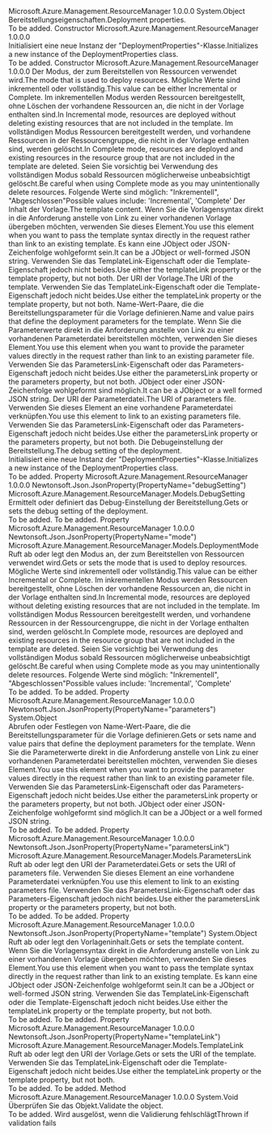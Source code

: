 <Type Name="DeploymentProperties" FullName="Microsoft.Azure.Management.ResourceManager.Models.DeploymentProperties">
  <TypeSignature Language="C#" Value="public class DeploymentProperties" />
  <TypeSignature Language="ILAsm" Value=".class public auto ansi beforefieldinit DeploymentProperties extends System.Object" />
  <TypeSignature Language="DocId" Value="T:Microsoft.Azure.Management.ResourceManager.Models.DeploymentProperties" />
  <TypeSignature Language="VB.NET" Value="Public Class DeploymentProperties" />
  <TypeSignature Language="F#" Value="type DeploymentProperties = class" />
  <AssemblyInfo>
    <AssemblyName>Microsoft.Azure.Management.ResourceManager</AssemblyName>
    <AssemblyVersion>1.0.0.0</AssemblyVersion>
  </AssemblyInfo>
  <Base>
    <BaseTypeName>System.Object</BaseTypeName>
  </Base>
  <Interfaces />
  <Docs>
    <summary>
            <span data-ttu-id="30293-101">Bereitstellungseigenschaften.</span><span class="sxs-lookup"><span data-stu-id="30293-101">Deployment properties.</span></span>
            </summary>
    <remarks>To be added.</remarks>
  </Docs>
  <Members>
    <Member MemberName=".ctor">
      <MemberSignature Language="C#" Value="public DeploymentProperties ();" />
      <MemberSignature Language="ILAsm" Value=".method public hidebysig specialname rtspecialname instance void .ctor() cil managed" />
      <MemberSignature Language="DocId" Value="M:Microsoft.Azure.Management.ResourceManager.Models.DeploymentProperties.#ctor" />
      <MemberSignature Language="VB.NET" Value="Public Sub New ()" />
      <MemberType>Constructor</MemberType>
      <AssemblyInfo>
        <AssemblyName>Microsoft.Azure.Management.ResourceManager</AssemblyName>
        <AssemblyVersion>1.0.0.0</AssemblyVersion>
      </AssemblyInfo>
      <Parameters />
      <Docs>
        <summary>
            <span data-ttu-id="30293-102">Initialisiert eine neue Instanz der "DeploymentProperties"-Klasse.</span><span class="sxs-lookup"><span data-stu-id="30293-102">Initializes a new instance of the DeploymentProperties class.</span></span>
            </summary>
        <remarks>To be added.</remarks>
      </Docs>
    </Member>
    <Member MemberName=".ctor">
      <MemberSignature Language="C#" Value="public DeploymentProperties (Microsoft.Azure.Management.ResourceManager.Models.DeploymentMode mode, object template = null, Microsoft.Azure.Management.ResourceManager.Models.TemplateLink templateLink = null, object parameters = null, Microsoft.Azure.Management.ResourceManager.Models.ParametersLink parametersLink = null, Microsoft.Azure.Management.ResourceManager.Models.DebugSetting debugSetting = null);" />
      <MemberSignature Language="ILAsm" Value=".method public hidebysig specialname rtspecialname instance void .ctor(valuetype Microsoft.Azure.Management.ResourceManager.Models.DeploymentMode mode, object template, class Microsoft.Azure.Management.ResourceManager.Models.TemplateLink templateLink, object parameters, class Microsoft.Azure.Management.ResourceManager.Models.ParametersLink parametersLink, class Microsoft.Azure.Management.ResourceManager.Models.DebugSetting debugSetting) cil managed" />
      <MemberSignature Language="DocId" Value="M:Microsoft.Azure.Management.ResourceManager.Models.DeploymentProperties.#ctor(Microsoft.Azure.Management.ResourceManager.Models.DeploymentMode,System.Object,Microsoft.Azure.Management.ResourceManager.Models.TemplateLink,System.Object,Microsoft.Azure.Management.ResourceManager.Models.ParametersLink,Microsoft.Azure.Management.ResourceManager.Models.DebugSetting)" />
      <MemberSignature Language="F#" Value="new Microsoft.Azure.Management.ResourceManager.Models.DeploymentProperties : Microsoft.Azure.Management.ResourceManager.Models.DeploymentMode * obj * Microsoft.Azure.Management.ResourceManager.Models.TemplateLink * obj * Microsoft.Azure.Management.ResourceManager.Models.ParametersLink * Microsoft.Azure.Management.ResourceManager.Models.DebugSetting -&gt; Microsoft.Azure.Management.ResourceManager.Models.DeploymentProperties" Usage="new Microsoft.Azure.Management.ResourceManager.Models.DeploymentProperties (mode, template, templateLink, parameters, parametersLink, debugSetting)" />
      <MemberType>Constructor</MemberType>
      <AssemblyInfo>
        <AssemblyName>Microsoft.Azure.Management.ResourceManager</AssemblyName>
        <AssemblyVersion>1.0.0.0</AssemblyVersion>
      </AssemblyInfo>
      <Parameters>
        <Parameter Name="mode" Type="Microsoft.Azure.Management.ResourceManager.Models.DeploymentMode" />
        <Parameter Name="template" Type="System.Object" />
        <Parameter Name="templateLink" Type="Microsoft.Azure.Management.ResourceManager.Models.TemplateLink" />
        <Parameter Name="parameters" Type="System.Object" />
        <Parameter Name="parametersLink" Type="Microsoft.Azure.Management.ResourceManager.Models.ParametersLink" />
        <Parameter Name="debugSetting" Type="Microsoft.Azure.Management.ResourceManager.Models.DebugSetting" />
      </Parameters>
      <Docs>
        <param name="mode"><span data-ttu-id="30293-103">Der Modus, der zum Bereitstellen von Ressourcen verwendet wird.</span><span class="sxs-lookup"><span data-stu-id="30293-103">The mode that is used to deploy resources.</span></span> <span data-ttu-id="30293-104">Mögliche Werte sind inkrementell oder vollständig.</span><span class="sxs-lookup"><span data-stu-id="30293-104">This value can be either Incremental or Complete.</span></span> <span data-ttu-id="30293-105">Im inkrementellen Modus werden Ressourcen bereitgestellt, ohne Löschen der vorhandene Ressourcen an, die nicht in der Vorlage enthalten sind.</span><span class="sxs-lookup"><span data-stu-id="30293-105">In Incremental mode, resources are deployed without deleting existing resources that are not included in the template.</span></span> <span data-ttu-id="30293-106">Im vollständigen Modus Ressourcen bereitgestellt werden, und vorhandene Ressourcen in der Ressourcengruppe, die nicht in der Vorlage enthalten sind, werden gelöscht.</span><span class="sxs-lookup"><span data-stu-id="30293-106">In Complete mode, resources are deployed and existing resources in the resource group that are not included in the template are deleted.</span></span> <span data-ttu-id="30293-107">Seien Sie vorsichtig bei Verwendung des vollständigen Modus sobald Ressourcen möglicherweise unbeabsichtigt gelöscht.</span><span class="sxs-lookup"><span data-stu-id="30293-107">Be careful when using Complete mode as you may unintentionally delete resources.</span></span> <span data-ttu-id="30293-108">Folgende Werte sind möglich: "Inkrementell", "Abgeschlossen"</span><span class="sxs-lookup"><span data-stu-id="30293-108">Possible values include: 'Incremental', 'Complete'</span></span></param>
        <param name="template"><span data-ttu-id="30293-109">Der Inhalt der Vorlage.</span><span class="sxs-lookup"><span data-stu-id="30293-109">The template content.</span></span> <span data-ttu-id="30293-110">Wenn Sie die Vorlagensyntax direkt in die Anforderung anstelle von Link zu einer vorhandenen Vorlage übergeben möchten, verwenden Sie dieses Element.</span><span class="sxs-lookup"><span data-stu-id="30293-110">You use this element when you want to pass the template syntax directly in the request rather than link to an existing template.</span></span> <span data-ttu-id="30293-111">Es kann eine JObject oder JSON-Zeichenfolge wohlgeformt sein.</span><span class="sxs-lookup"><span data-stu-id="30293-111">It can be a JObject or well-formed JSON string.</span></span> <span data-ttu-id="30293-112">Verwenden Sie das TemplateLink-Eigenschaft oder die Template-Eigenschaft jedoch nicht beides.</span><span class="sxs-lookup"><span data-stu-id="30293-112">Use either the templateLink property or the template property, but not both.</span></span></param>
        <param name="templateLink"><span data-ttu-id="30293-113">Der URI der Vorlage.</span><span class="sxs-lookup"><span data-stu-id="30293-113">The URI of the template.</span></span> <span data-ttu-id="30293-114">Verwenden Sie das TemplateLink-Eigenschaft oder die Template-Eigenschaft jedoch nicht beides.</span><span class="sxs-lookup"><span data-stu-id="30293-114">Use either the templateLink property or the template property, but not both.</span></span></param>
        <param name="parameters"><span data-ttu-id="30293-115">Name-Wert-Paare, die die Bereitstellungsparameter für die Vorlage definieren.</span><span class="sxs-lookup"><span data-stu-id="30293-115">Name and value pairs that define the deployment parameters for the template.</span></span> <span data-ttu-id="30293-116">Wenn Sie die Parameterwerte direkt in die Anforderung anstelle von Link zu einer vorhandenen Parameterdatei bereitstellen möchten, verwenden Sie dieses Element.</span><span class="sxs-lookup"><span data-stu-id="30293-116">You use this element when you want to provide the parameter values directly in the request rather than link to an existing parameter file.</span></span> <span data-ttu-id="30293-117">Verwenden Sie das ParametersLink-Eigenschaft oder das Parameters-Eigenschaft jedoch nicht beides.</span><span class="sxs-lookup"><span data-stu-id="30293-117">Use either the parametersLink property or the parameters property, but not both.</span></span>
            <span data-ttu-id="30293-118">JObject oder einer JSON-Zeichenfolge wohlgeformt sind möglich.</span><span class="sxs-lookup"><span data-stu-id="30293-118">It can be a JObject or a well formed JSON string.</span></span></param>
        <param name="parametersLink"><span data-ttu-id="30293-119">Der URI der Parameterdatei.</span><span class="sxs-lookup"><span data-stu-id="30293-119">The URI of parameters file.</span></span> <span data-ttu-id="30293-120">Verwenden Sie dieses Element an eine vorhandene Parameterdatei verknüpfen.</span><span class="sxs-lookup"><span data-stu-id="30293-120">You use this element to link to an existing parameters file.</span></span> <span data-ttu-id="30293-121">Verwenden Sie das ParametersLink-Eigenschaft oder das Parameters-Eigenschaft jedoch nicht beides.</span><span class="sxs-lookup"><span data-stu-id="30293-121">Use either the parametersLink property or the parameters property, but not both.</span></span></param>
        <param name="debugSetting"><span data-ttu-id="30293-122">Die Debugeinstellung der Bereitstellung.</span><span class="sxs-lookup"><span data-stu-id="30293-122">The debug setting of the deployment.</span></span></param>
        <summary>
            <span data-ttu-id="30293-123">Initialisiert eine neue Instanz der "DeploymentProperties"-Klasse.</span><span class="sxs-lookup"><span data-stu-id="30293-123">Initializes a new instance of the DeploymentProperties class.</span></span>
            </summary>
        <remarks>To be added.</remarks>
      </Docs>
    </Member>
    <Member MemberName="DebugSetting">
      <MemberSignature Language="C#" Value="public Microsoft.Azure.Management.ResourceManager.Models.DebugSetting DebugSetting { get; set; }" />
      <MemberSignature Language="ILAsm" Value=".property instance class Microsoft.Azure.Management.ResourceManager.Models.DebugSetting DebugSetting" />
      <MemberSignature Language="DocId" Value="P:Microsoft.Azure.Management.ResourceManager.Models.DeploymentProperties.DebugSetting" />
      <MemberSignature Language="VB.NET" Value="Public Property DebugSetting As DebugSetting" />
      <MemberSignature Language="F#" Value="member this.DebugSetting : Microsoft.Azure.Management.ResourceManager.Models.DebugSetting with get, set" Usage="Microsoft.Azure.Management.ResourceManager.Models.DeploymentProperties.DebugSetting" />
      <MemberType>Property</MemberType>
      <AssemblyInfo>
        <AssemblyName>Microsoft.Azure.Management.ResourceManager</AssemblyName>
        <AssemblyVersion>1.0.0.0</AssemblyVersion>
      </AssemblyInfo>
      <Attributes>
        <Attribute>
          <AttributeName>Newtonsoft.Json.JsonProperty(PropertyName="debugSetting")</AttributeName>
        </Attribute>
      </Attributes>
      <ReturnValue>
        <ReturnType>Microsoft.Azure.Management.ResourceManager.Models.DebugSetting</ReturnType>
      </ReturnValue>
      <Docs>
        <summary>
            <span data-ttu-id="30293-124">Ermittelt oder definiert das Debug-Einstellung der Bereitstellung.</span><span class="sxs-lookup"><span data-stu-id="30293-124">Gets or sets the debug setting of the deployment.</span></span>
            </summary>
        <value>To be added.</value>
        <remarks>To be added.</remarks>
      </Docs>
    </Member>
    <Member MemberName="Mode">
      <MemberSignature Language="C#" Value="public Microsoft.Azure.Management.ResourceManager.Models.DeploymentMode Mode { get; set; }" />
      <MemberSignature Language="ILAsm" Value=".property instance valuetype Microsoft.Azure.Management.ResourceManager.Models.DeploymentMode Mode" />
      <MemberSignature Language="DocId" Value="P:Microsoft.Azure.Management.ResourceManager.Models.DeploymentProperties.Mode" />
      <MemberSignature Language="VB.NET" Value="Public Property Mode As DeploymentMode" />
      <MemberSignature Language="F#" Value="member this.Mode : Microsoft.Azure.Management.ResourceManager.Models.DeploymentMode with get, set" Usage="Microsoft.Azure.Management.ResourceManager.Models.DeploymentProperties.Mode" />
      <MemberType>Property</MemberType>
      <AssemblyInfo>
        <AssemblyName>Microsoft.Azure.Management.ResourceManager</AssemblyName>
        <AssemblyVersion>1.0.0.0</AssemblyVersion>
      </AssemblyInfo>
      <Attributes>
        <Attribute>
          <AttributeName>Newtonsoft.Json.JsonProperty(PropertyName="mode")</AttributeName>
        </Attribute>
      </Attributes>
      <ReturnValue>
        <ReturnType>Microsoft.Azure.Management.ResourceManager.Models.DeploymentMode</ReturnType>
      </ReturnValue>
      <Docs>
        <summary>
            <span data-ttu-id="30293-125">Ruft ab oder legt den Modus an, der zum Bereitstellen von Ressourcen verwendet wird.</span><span class="sxs-lookup"><span data-stu-id="30293-125">Gets or sets the mode that is used to deploy resources.</span></span> <span data-ttu-id="30293-126">Mögliche Werte sind inkrementell oder vollständig.</span><span class="sxs-lookup"><span data-stu-id="30293-126">This value can be either Incremental or Complete.</span></span> <span data-ttu-id="30293-127">Im inkrementellen Modus werden Ressourcen bereitgestellt, ohne Löschen der vorhandene Ressourcen an, die nicht in der Vorlage enthalten sind.</span><span class="sxs-lookup"><span data-stu-id="30293-127">In Incremental mode, resources are deployed without deleting existing resources that are not included in the template.</span></span> <span data-ttu-id="30293-128">Im vollständigen Modus Ressourcen bereitgestellt werden, und vorhandene Ressourcen in der Ressourcengruppe, die nicht in der Vorlage enthalten sind, werden gelöscht.</span><span class="sxs-lookup"><span data-stu-id="30293-128">In Complete mode, resources are deployed and existing resources in the resource group that are not included in the template are deleted.</span></span> <span data-ttu-id="30293-129">Seien Sie vorsichtig bei Verwendung des vollständigen Modus sobald Ressourcen möglicherweise unbeabsichtigt gelöscht.</span><span class="sxs-lookup"><span data-stu-id="30293-129">Be careful when using Complete mode as you may unintentionally delete resources.</span></span> <span data-ttu-id="30293-130">Folgende Werte sind möglich: "Inkrementell", "Abgeschlossen"</span><span class="sxs-lookup"><span data-stu-id="30293-130">Possible values include: 'Incremental', 'Complete'</span></span>
            </summary>
        <value>To be added.</value>
        <remarks>To be added.</remarks>
      </Docs>
    </Member>
    <Member MemberName="Parameters">
      <MemberSignature Language="C#" Value="public object Parameters { get; set; }" />
      <MemberSignature Language="ILAsm" Value=".property instance object Parameters" />
      <MemberSignature Language="DocId" Value="P:Microsoft.Azure.Management.ResourceManager.Models.DeploymentProperties.Parameters" />
      <MemberSignature Language="VB.NET" Value="Public Property Parameters As Object" />
      <MemberSignature Language="F#" Value="member this.Parameters : obj with get, set" Usage="Microsoft.Azure.Management.ResourceManager.Models.DeploymentProperties.Parameters" />
      <MemberType>Property</MemberType>
      <AssemblyInfo>
        <AssemblyName>Microsoft.Azure.Management.ResourceManager</AssemblyName>
        <AssemblyVersion>1.0.0.0</AssemblyVersion>
      </AssemblyInfo>
      <Attributes>
        <Attribute>
          <AttributeName>Newtonsoft.Json.JsonProperty(PropertyName="parameters")</AttributeName>
        </Attribute>
      </Attributes>
      <ReturnValue>
        <ReturnType>System.Object</ReturnType>
      </ReturnValue>
      <Docs>
        <summary>
            <span data-ttu-id="30293-131">Abrufen oder Festlegen von Name-Wert-Paare, die die Bereitstellungsparameter für die Vorlage definieren.</span><span class="sxs-lookup"><span data-stu-id="30293-131">Gets or sets name and value pairs that define the deployment parameters for the template.</span></span> <span data-ttu-id="30293-132">Wenn Sie die Parameterwerte direkt in die Anforderung anstelle von Link zu einer vorhandenen Parameterdatei bereitstellen möchten, verwenden Sie dieses Element.</span><span class="sxs-lookup"><span data-stu-id="30293-132">You use this element when you want to provide the parameter values directly in the request rather than link to an existing parameter file.</span></span> <span data-ttu-id="30293-133">Verwenden Sie das ParametersLink-Eigenschaft oder das Parameters-Eigenschaft jedoch nicht beides.</span><span class="sxs-lookup"><span data-stu-id="30293-133">Use either the parametersLink property or the parameters property, but not both.</span></span> <span data-ttu-id="30293-134">JObject oder einer JSON-Zeichenfolge wohlgeformt sind möglich.</span><span class="sxs-lookup"><span data-stu-id="30293-134">It can be a JObject or a well formed JSON string.</span></span>
            </summary>
        <value>To be added.</value>
        <remarks>To be added.</remarks>
      </Docs>
    </Member>
    <Member MemberName="ParametersLink">
      <MemberSignature Language="C#" Value="public Microsoft.Azure.Management.ResourceManager.Models.ParametersLink ParametersLink { get; set; }" />
      <MemberSignature Language="ILAsm" Value=".property instance class Microsoft.Azure.Management.ResourceManager.Models.ParametersLink ParametersLink" />
      <MemberSignature Language="DocId" Value="P:Microsoft.Azure.Management.ResourceManager.Models.DeploymentProperties.ParametersLink" />
      <MemberSignature Language="VB.NET" Value="Public Property ParametersLink As ParametersLink" />
      <MemberSignature Language="F#" Value="member this.ParametersLink : Microsoft.Azure.Management.ResourceManager.Models.ParametersLink with get, set" Usage="Microsoft.Azure.Management.ResourceManager.Models.DeploymentProperties.ParametersLink" />
      <MemberType>Property</MemberType>
      <AssemblyInfo>
        <AssemblyName>Microsoft.Azure.Management.ResourceManager</AssemblyName>
        <AssemblyVersion>1.0.0.0</AssemblyVersion>
      </AssemblyInfo>
      <Attributes>
        <Attribute>
          <AttributeName>Newtonsoft.Json.JsonProperty(PropertyName="parametersLink")</AttributeName>
        </Attribute>
      </Attributes>
      <ReturnValue>
        <ReturnType>Microsoft.Azure.Management.ResourceManager.Models.ParametersLink</ReturnType>
      </ReturnValue>
      <Docs>
        <summary>
            <span data-ttu-id="30293-135">Ruft ab oder legt den URI der Parameterdatei.</span><span class="sxs-lookup"><span data-stu-id="30293-135">Gets or sets the URI of parameters file.</span></span> <span data-ttu-id="30293-136">Verwenden Sie dieses Element an eine vorhandene Parameterdatei verknüpfen.</span><span class="sxs-lookup"><span data-stu-id="30293-136">You use this element to link to an existing parameters file.</span></span> <span data-ttu-id="30293-137">Verwenden Sie das ParametersLink-Eigenschaft oder das Parameters-Eigenschaft jedoch nicht beides.</span><span class="sxs-lookup"><span data-stu-id="30293-137">Use either the parametersLink property or the parameters property, but not both.</span></span>
            </summary>
        <value>To be added.</value>
        <remarks>To be added.</remarks>
      </Docs>
    </Member>
    <Member MemberName="Template">
      <MemberSignature Language="C#" Value="public object Template { get; set; }" />
      <MemberSignature Language="ILAsm" Value=".property instance object Template" />
      <MemberSignature Language="DocId" Value="P:Microsoft.Azure.Management.ResourceManager.Models.DeploymentProperties.Template" />
      <MemberSignature Language="VB.NET" Value="Public Property Template As Object" />
      <MemberSignature Language="F#" Value="member this.Template : obj with get, set" Usage="Microsoft.Azure.Management.ResourceManager.Models.DeploymentProperties.Template" />
      <MemberType>Property</MemberType>
      <AssemblyInfo>
        <AssemblyName>Microsoft.Azure.Management.ResourceManager</AssemblyName>
        <AssemblyVersion>1.0.0.0</AssemblyVersion>
      </AssemblyInfo>
      <Attributes>
        <Attribute>
          <AttributeName>Newtonsoft.Json.JsonProperty(PropertyName="template")</AttributeName>
        </Attribute>
      </Attributes>
      <ReturnValue>
        <ReturnType>System.Object</ReturnType>
      </ReturnValue>
      <Docs>
        <summary>
            <span data-ttu-id="30293-138">Ruft ab oder legt den Vorlageninhalt.</span><span class="sxs-lookup"><span data-stu-id="30293-138">Gets or sets the template content.</span></span> <span data-ttu-id="30293-139">Wenn Sie die Vorlagensyntax direkt in die Anforderung anstelle von Link zu einer vorhandenen Vorlage übergeben möchten, verwenden Sie dieses Element.</span><span class="sxs-lookup"><span data-stu-id="30293-139">You use this element when you want to pass the template syntax directly in the request rather than link to an existing template.</span></span> <span data-ttu-id="30293-140">Es kann eine JObject oder JSON-Zeichenfolge wohlgeformt sein.</span><span class="sxs-lookup"><span data-stu-id="30293-140">It can be a JObject or well-formed JSON string.</span></span> <span data-ttu-id="30293-141">Verwenden Sie das TemplateLink-Eigenschaft oder die Template-Eigenschaft jedoch nicht beides.</span><span class="sxs-lookup"><span data-stu-id="30293-141">Use either the templateLink property or the template property, but not both.</span></span>
            </summary>
        <value>To be added.</value>
        <remarks>To be added.</remarks>
      </Docs>
    </Member>
    <Member MemberName="TemplateLink">
      <MemberSignature Language="C#" Value="public Microsoft.Azure.Management.ResourceManager.Models.TemplateLink TemplateLink { get; set; }" />
      <MemberSignature Language="ILAsm" Value=".property instance class Microsoft.Azure.Management.ResourceManager.Models.TemplateLink TemplateLink" />
      <MemberSignature Language="DocId" Value="P:Microsoft.Azure.Management.ResourceManager.Models.DeploymentProperties.TemplateLink" />
      <MemberSignature Language="VB.NET" Value="Public Property TemplateLink As TemplateLink" />
      <MemberSignature Language="F#" Value="member this.TemplateLink : Microsoft.Azure.Management.ResourceManager.Models.TemplateLink with get, set" Usage="Microsoft.Azure.Management.ResourceManager.Models.DeploymentProperties.TemplateLink" />
      <MemberType>Property</MemberType>
      <AssemblyInfo>
        <AssemblyName>Microsoft.Azure.Management.ResourceManager</AssemblyName>
        <AssemblyVersion>1.0.0.0</AssemblyVersion>
      </AssemblyInfo>
      <Attributes>
        <Attribute>
          <AttributeName>Newtonsoft.Json.JsonProperty(PropertyName="templateLink")</AttributeName>
        </Attribute>
      </Attributes>
      <ReturnValue>
        <ReturnType>Microsoft.Azure.Management.ResourceManager.Models.TemplateLink</ReturnType>
      </ReturnValue>
      <Docs>
        <summary>
            <span data-ttu-id="30293-142">Ruft ab oder legt den URI der Vorlage.</span><span class="sxs-lookup"><span data-stu-id="30293-142">Gets or sets the URI of the template.</span></span> <span data-ttu-id="30293-143">Verwenden Sie das TemplateLink-Eigenschaft oder die Template-Eigenschaft jedoch nicht beides.</span><span class="sxs-lookup"><span data-stu-id="30293-143">Use either the templateLink property or the template property, but not both.</span></span>
            </summary>
        <value>To be added.</value>
        <remarks>To be added.</remarks>
      </Docs>
    </Member>
    <Member MemberName="Validate">
      <MemberSignature Language="C#" Value="public virtual void Validate ();" />
      <MemberSignature Language="ILAsm" Value=".method public hidebysig newslot virtual instance void Validate() cil managed" />
      <MemberSignature Language="DocId" Value="M:Microsoft.Azure.Management.ResourceManager.Models.DeploymentProperties.Validate" />
      <MemberSignature Language="VB.NET" Value="Public Overridable Sub Validate ()" />
      <MemberSignature Language="F#" Value="abstract member Validate : unit -&gt; unit&#xA;override this.Validate : unit -&gt; unit" Usage="deploymentProperties.Validate " />
      <MemberType>Method</MemberType>
      <AssemblyInfo>
        <AssemblyName>Microsoft.Azure.Management.ResourceManager</AssemblyName>
        <AssemblyVersion>1.0.0.0</AssemblyVersion>
      </AssemblyInfo>
      <ReturnValue>
        <ReturnType>System.Void</ReturnType>
      </ReturnValue>
      <Parameters />
      <Docs>
        <summary>
            <span data-ttu-id="30293-144">Überprüfen Sie das Objekt.</span><span class="sxs-lookup"><span data-stu-id="30293-144">Validate the object.</span></span>
            </summary>
        <remarks>To be added.</remarks>
        <exception cref="T:Microsoft.Rest.ValidationException">
            <span data-ttu-id="30293-145">Wird ausgelöst, wenn die Validierung fehlschlägt</span><span class="sxs-lookup"><span data-stu-id="30293-145">Thrown if validation fails</span></span>
            </exception>
      </Docs>
    </Member>
  </Members>
</Type>